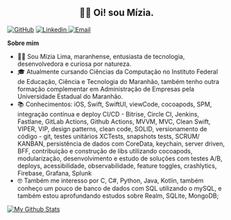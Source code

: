 <h2 align="center"> 🙋‍♀️ Oi! sou Mízia.</h2>
<p align="center">
</p>

[![GitHub](https://img.shields.io/badge/GitHub-100000?style=for-the-badge&logo=github&logoColor=white)](https://github.com/miziaalmeida)
[![Linkedin](https://img.shields.io/badge/LinkedIn-0077B5?style=for-the-badge&logo=linkedin&logoColor=white) ](https://www.linkedin.com/in/miziasalima) 
[![Email](https://img.shields.io/badge/-mizia.alima@gmail.com-c14438?style=flat&logo=Gmail&logoColor=white&link=mailto:mizia.alima@gmail.com)](mailto:mizia.alima@gmail.com)

**Sobre mim**

- 💁‍♀️ Sou Mízia Lima, maranhense, entusiasta de tecnologia, desenvolvedora e curiosa por natureza.
- 🎓 Atualmente cursando Ciências da Computação no Instituto Federal de Educação, Ciência e Tecnologia do Maranhão, também tenho outra formação complementar em Administração de Empresas pela Universidade Estadual do Maranhão.
- 📚 Conhecimentos: iOS, Swift, SwiftUI, viewCode, cocoapods, SPM, integração contínua e deploy CI/CD - Bitrise, Circle CI, Jenkins, Fastlane, GitLab Actions, Github Actions, MVVM, MVC, Clean Swift, VIPER, VIP, design patterns, clean code, SOLID, versionamento de código - git, testes unitários XCTests, snapshots tests, SCRUM/ KANBAN, persistência de dados com CoreData, keychain, server driven, BFF, contribuição e construção de libs utilizando cocoapods, modularização, desenvolvimento e estudo de soluções com testes A/B, deploys, acessibilidade, observabilidade, feature toggles, crashlytics, Firebase, Grafana, Splunk
- 🤓 Também me interesso por C, C#, Python, Java, Kotlin, também conheço um pouco de banco de dados com SQL utilizando o mySQL, e também estou aprofundando estudos sobre Realm, SQLite, MongoDB;

[![My Github Stats](https://github-readme-stats.vercel.app/api?username=miziaalmeida&show_icons=true&title_color=fff&icon_color=79ff97&text_color=9f9f9f&bg_color=151515)](https://github.com/miziaalmeida)

</p>
</p>  

